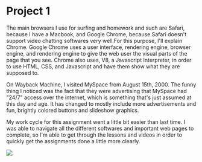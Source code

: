 <h1> Project 1 </h1>
<p> The main browsers I use for surfing and homework and such are Safari, because I have a Macbook, and Google Chrome, because Safari doesn't support video chatting softwares very well.For this purpose, I'll explain Chrome. Google Chrome uses a user interface, rendering engine, browser engine, and rendering engine to give the web user the visual parts of the page that you see. Chrome also uses, V8, a Javascript Interpreter, in order to use HTML, CSS, and Javascript and have them show what they are supposed to. </p>
<p> On Wayback Machine, I visited MySpace from August 15th, 2000. The funny thing I noticed was the fact that they were advertising that MySpace had "24/7" access over the internet, which is something that's just assumed at this day and age. It has changed to mostly include more advertisements and fun, brightly colored buttons and slideshow graphics. </p>
<p> My work cycle for this assignment went a little bit easier than last time. I was able to navigate all the different softwares and important web pages to complete, so I'm able to get through the lessons and videos in order to quickly get the assignments done a little more clearly. </p>
<img src=".project1/images/ScreenShot"
